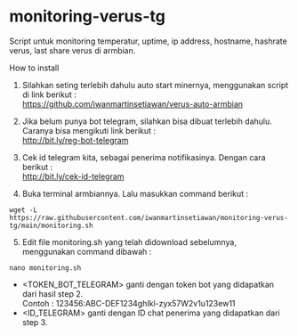 # monitoring-verus-tg
Script untuk monitoring temperatur, uptime, ip address, hostname, hashrate verus, last share verus di armbian.

How to install
1. Silahkan seting terlebih dahulu auto start minernya, menggunakan script di link berikut :  
https://github.com/iwanmartinsetiawan/verus-auto-armbian

2. Jika belum punya bot telegram, silahkan bisa dibuat terlebih dahulu. Caranya bisa mengikuti link berikut :  
http://bit.ly/reg-bot-telegram

3. Cek id telegram kita, sebagai penerima notifikasinya. Dengan cara berikut :  
http://bit.ly/cek-id-telegram

4. Buka terminal armbiannya. Lalu masukkan command berikut :  
```
wget -L https://raw.githubusercontent.com/iwanmartinsetiawan/monitoring-verus-tg/main/monitoring.sh
```
5. Edit file monitoring.sh yang telah didownload sebelumnya, menggunakan command dibawah :  
```
nano monitoring.sh
```
  - <TOKEN_BOT_TELEGRAM> ganti dengan token bot yang didapatkan dari hasil step 2.  
    Contoh : 123456:ABC-DEF1234ghIkl-zyx57W2v1u123ew11
  - <ID_TELEGRAM> ganti dengan ID chat penerima yang didapatkan dari step 3.

